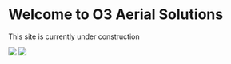 <html>

<body>
  <h1>Welcome to O3 Aerial Solutions</h1>
  <p>This site is currently under construction</p>
  <img src="https://content.codecademy.com/articles/github-pages-via-web-app/happy-ice-cream.gif" />
  <img src="https://gifer.com/embed/SpxP" />
</body>

</html>
